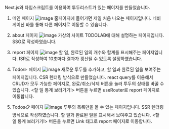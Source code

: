 Next.js와 타입스크립트를 이용하여 투두리스트가 있는 페이지를 만들었습니다.

1. 메인 페이지
![image](https://github.com/kewii33/next-todo/assets/150649178/8cbaf893-93da-4ed3-b3fb-6211f9edd47f)
홈페이지에 들어가면 제일 처음 나오는 페이지입니다. 네비게이션 바를 통해 다른 페이지로 이동할 수 있습니다.

2. about 페이지
![image](https://github.com/kewii33/next-todo/assets/150649178/1967b53c-4827-4b70-892a-05469d7f75f8)
가상의 사이트 TODOLAB에 대해 설명하는 페이지입니다. SSG로 작성하였습니다.

3. report 페이지
![image](https://github.com/kewii33/next-todo/assets/150649178/c45f03ff-f192-4037-a064-bb546b473723)
할 일, 완료된 일의 개수와 합계를 표시해주는 페이지입니다. ISR로 작성하여 10초마다 결과가 갱신될 수 있도록 설정하였습니다.

4. Todo✏️ 페이지
![image](https://github.com/kewii33/next-todo/assets/150649178/7d3cb3aa-2e26-4bb4-ac59-6830c887aaf8)
새로운 투두를 추가하고, 할 일과 완료된 일을 보여주는 페이지입니다. CSR 렌더링 방식으로 만들었습니다.
react query를 이용해서 CRUD가 모두 가능한 페이지로, 완료/취소/삭제 버튼을 눌러 투두의 상태를 바꿀 수 있습니다.
<할 일 통계 보러가기!> 버튼을 누르면 useRouter로 report 페이지로 이동합니다.

6. Todos📋 페이지
![image](https://github.com/kewii33/next-todo/assets/150649178/e89345d8-a43e-4761-ba29-7868496594c8)
투두의 목록만을 볼 수 있는 페이지입니다. SSR 렌더링 방식으로 작성하였습니다. 할 일과 완료된 일을 표시해서 보여주고 있습니다.
<할 일 통계 보러가기!> 버튼을 누르면 Link 태그로 report 페이지로 이동합니다.
